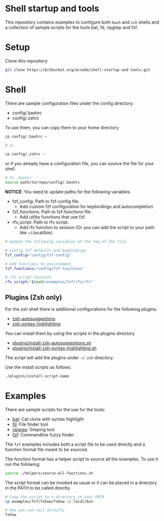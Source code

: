 Shell startup and tools
===========

This repository contains examples to configure both `bash` and `zsh` shells
and a collection of sample scripts for the tools bat, fd, ripgrep and fzf.

# Setup

Clone this repository:

```bash
git clone https://bitbucket.org/accedo/shell-startup-and-tools.git
```

# Shell

There are sample configuration files under the config directory.

- config/.bashrc
- config/.zshrc

To use them, you can copy them to your home directory

```bash
cp config/.bashrc ~

# or

cp config/.zshrc ~
```

or if you already have a configuration file, you can source the file for your shell.

```bash
# In .bashrc
source path/to/repo/config/.bashrc
```

**NOTICE**: You need to update paths for the following variables.

- fzf_config: Path to fzf-config file.
  - Add custom fzf configuration for keybindings and autocompletion.
- fzf_functions: Path to fzf-functions file.
  - Add utility functions that use fzf.
- rfv_script: Path to rfv script.
  - Add rfv function to session (Or you can add the script to your path like ~/.local/bin).

```bash
# Update the following variables at the top of the file

# Config fzf defaults and keybindings
fzf_config="config/fzf-config"

# Add functions to environment
fzf_functions="config/fzf-functions"

# rfv script location
rfv_script="$(pwd)/examples/fzf/rfv/rfv"
```

## Plugins (Zsh only)

For the zsh shell there is additional configurations for the following plugins:

- [zsh-autosuggestions](https://github.com/zsh-users/zsh-autosuggestions)
- [zsh-syntax-highlighting](https://github.com/zsh-users/zsh-syntax-highlighting)

You can install them by using the scripts in the plugins directory

- [plugins/install-zsh-autosuggestions.sh](plugins/install-zsh-autosuggestions.sh)
- [plugins/install-zsh-syntax-highlighting.sh](plugins/install-zsh-syntax-highlighting.sh)

The script will add the plugins under `~/.zsh` directory.

Use the install scripts as follows:
```bash
./plugins/install-script-name
```

# Examples

There are sample scripts for the use for the tools:

- [bat](https://github.com/sharkdp/bat): Cat clone with syntax highlight
- [fd](https://github.com/sharkdp/fd): File finder tool
- [ripgrep](https://github.com/BurntSushi/ripgrep): Greping tool
- [fzf](https://github.com/junegunn/fzf): Commandline fuzzy finder

The `fzf` examples includes both a script file to be used directly and a function format file meant to be sourced.

The function format has a helper script to source all the examples. To use it run the following:

```bash
source ./helpers/source-all-functions.sh
```

The script format can be invoked as usual or it can be placed in a directory in the PATH to be called directly.

```bash
# Copy the script to a directory in your PATH
cp examples/fzf/fshow/fshow ~/.local/bin

# Now you can call directly
fshow
```
